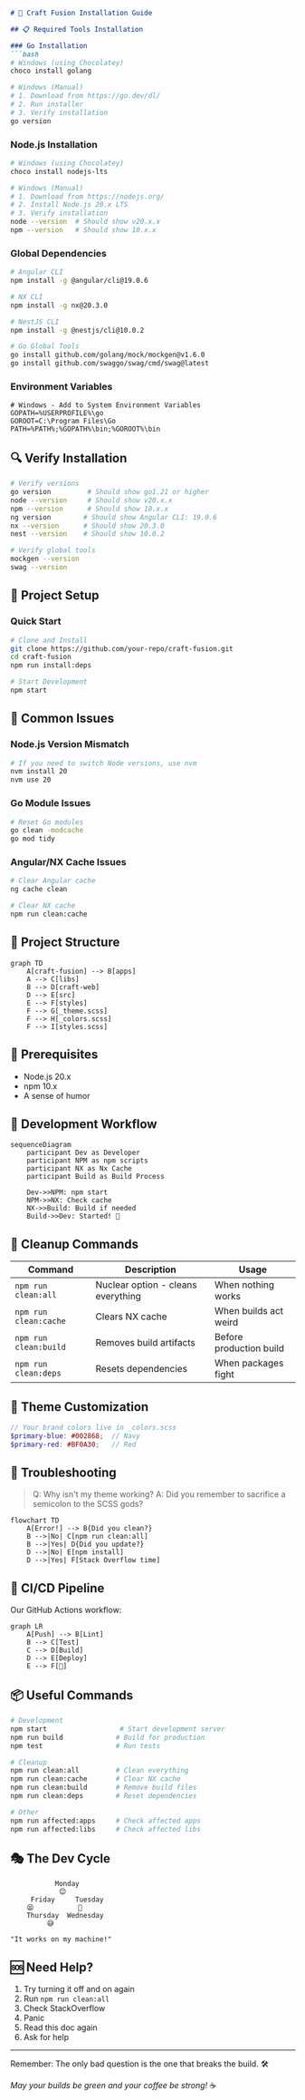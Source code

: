```markdown
# 🚀 Craft Fusion Installation Guide

## 📋 Required Tools Installation

### Go Installation
```bash
# Windows (using Chocolatey)
choco install golang

# Windows (Manual)
# 1. Download from https://go.dev/dl/
# 2. Run installer
# 3. Verify installation
go version
```

### Node.js Installation
```bash
# Windows (using Chocolatey)
choco install nodejs-lts

# Windows (Manual)
# 1. Download from https://nodejs.org/
# 2. Install Node.js 20.x LTS
# 3. Verify installation
node --version  # Should show v20.x.x
npm --version   # Should show 10.x.x
```

### Global Dependencies

```bash
# Angular CLI
npm install -g @angular/cli@19.0.6

# NX CLI
npm install -g nx@20.3.0

# NestJS CLI
npm install -g @nestjs/cli@10.0.2

# Go Global Tools
go install github.com/golang/mock/mockgen@v1.6.0
go install github.com/swaggo/swag/cmd/swag@latest
```

### Environment Variables

```batch
# Windows - Add to System Environment Variables
GOPATH=%USERPROFILE%\go
GOROOT=C:\Program Files\Go
PATH=%PATH%;%GOPATH%\bin;%GOROOT%\bin
```

## 🔍 Verify Installation

```bash
# Verify versions
go version         # Should show go1.21 or higher
node --version     # Should show v20.x.x
npm --version      # Should show 10.x.x
ng version        # Should show Angular CLI: 19.0.6
nx --version      # Should show 20.3.0
nest --version    # Should show 10.0.2

# Verify global tools
mockgen --version
swag --version
```

## 🚀 Project Setup

### Quick Start

```bash
# Clone and Install
git clone https://github.com/your-repo/craft-fusion.git
cd craft-fusion
npm run install:deps

# Start Development
npm start
```

## 🎯 Common Issues

### Node.js Version Mismatch
```bash
# If you need to switch Node versions, use nvm
nvm install 20
nvm use 20
```

### Go Module Issues
```bash
# Reset Go modules
go clean -modcache
go mod tidy
```

### Angular/NX Cache Issues
```bash
# Clear Angular cache
ng cache clean

# Clear NX cache
npm run clean:cache
```

## 🎨 Project Structure

```mermaid
graph TD
    A[craft-fusion] --> B[apps]
    A --> C[libs]
    B --> D[craft-web]
    D --> E[src]
    E --> F[styles]
    F --> G[_theme.scss]
    F --> H[_colors.scss]
    F --> I[styles.scss]
```

## 🧰 Prerequisites

- Node.js 20.x
- npm 10.x
- A sense of humor

## 🔄 Development Workflow

```mermaid
sequenceDiagram
    participant Dev as Developer
    participant NPM as npm scripts
    participant NX as Nx Cache
    participant Build as Build Process
    
    Dev->>NPM: npm start
    NPM->>NX: Check cache
    NX->>Build: Build if needed
    Build->>Dev: Started! 🎉
```

## 🧹 Cleanup Commands

| Command | Description | Usage |
|---------|-------------|-------|
| `npm run clean:all` | Nuclear option - cleans everything | When nothing works |
| `npm run clean:cache` | Clears NX cache | When builds act weird |
| `npm run clean:build` | Removes build artifacts | Before production build |
| `npm run clean:deps` | Resets dependencies | When packages fight |

## 🎨 Theme Customization

```scss
// Your brand colors live in _colors.scss
$primary-blue: #002868;  // Navy
$primary-red: #BF0A30;   // Red
```

## 🐛 Troubleshooting

> Q: Why isn't my theme working?
> A: Did you remember to sacrifice a semicolon to the SCSS gods?

```mermaid
flowchart TD
    A[Error!] --> B{Did you clean?}
    B -->|No| C[npm run clean:all]
    B -->|Yes| D{Did you update?}
    D -->|No| E[npm install]
    D -->|Yes| F[Stack Overflow time]
```

## 🚀 CI/CD Pipeline

Our GitHub Actions workflow:

```mermaid
graph LR
    A[Push] --> B[Lint]
    B --> C[Test]
    C --> D[Build]
    D --> E[Deploy]
    E --> F[🎉]
```

## 📦 Useful Commands

```bash
# Development
npm start                  # Start development server
npm run build             # Build for production
npm test                  # Run tests

# Cleanup
npm run clean:all         # Clean everything
npm run clean:cache       # Clear NX cache
npm run clean:build       # Remove build files
npm run clean:deps        # Reset dependencies

# Other
npm run affected:apps     # Check affected apps
npm run affected:libs     # Check affected libs
```

## 🎭 The Dev Cycle

```
           Monday
            😊
     Friday     Tuesday
    😫           🤔
    Thursday  Wednesday
         😅

"It works on my machine!"
```

## 🆘 Need Help?

1. Try turning it off and on again
2. Run `npm run clean:all`
3. Check StackOverflow
4. Panic
5. Read this doc again
6. Ask for help

---

Remember: The only bad question is the one that breaks the build. 🛠️

*May your builds be green and your coffee be strong!* ☕
```